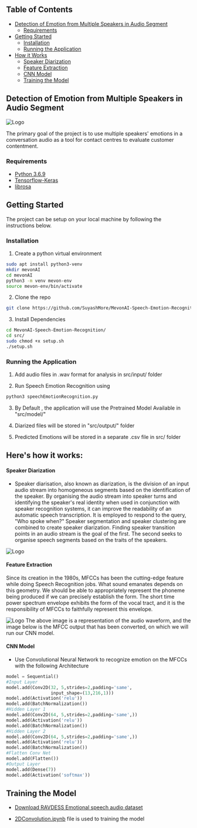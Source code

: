 <!-- TABLE OF CONTENTS -->
## Table of Contents

* [Detection of Emotion from Multiple Speakers in Audio Segment](#detection-of-emotion-from-multiple-speakers-in-audio-segment)
  * [Requirements](#requirements)
* [Getting Started](#getting-started)
  * [Installation](#installation)
  * [Running the Application](#Running-the-Application)
* [How it Works](#Here's-how-it-works)
  * [Speaker Diarization](#Speaker-Diarization)
  * [Feature Extraction](#Feature-Extraction)
  * [CNN Model](#CNN-Model)
  * [Training the Model](#Training-the-Model)

<!-- ABOUT THE PROJECT -->
## Detection of Emotion from Multiple Speakers in Audio Segment

<img src="https://i.imgur.com/xaY8Izs.png" alt="Logo">

The primary goal of the project is to use multiple speakers' emotions in a conversation audio as a tool for contact centres to evaluate customer contentment.

### Requirements

* [Python 3.6.9](https://www.python.org/downloads/release/python-369/) 
* [Tensorflow-Keras](https://www.tensorflow.org/guide/keras/functional)
* [librosa](https://github.com/librosa/librosa)


<!-- GETTING STARTED -->
## Getting Started
The project can be setup on your local machine by following the instructions below.


### Installation
1. Create a python virtual environment
```sh
sudo apt install python3-venv
mkdir mevonAI
cd mevonAI
python3 -m venv mevon-env
source mevon-env/bin/activate
```
2. Clone the repo 
```sh
git clone https://github.com/SuyashMore/MevonAI-Speech-Emotion-Recognition.git
```
3. Install Dependencies
```sh
cd MevonAI-Speech-Emotion-Recognition/
cd src/
sudo chmod +x setup.sh
./setup.sh
```

### Running the Application

1. Add audio files in .wav format for analysis in src/input/ folder

2. Run Speech Emotion Recognition using 
```sh
python3 speechEmotionRecognition.py
```
3. By Default , the application will use the Pretrained Model Available in "src/model/"

4. Diarized files will be stored in "src/output/" folder

5. Predicted Emotions will be stored in a separate .csv file in src/ folder


## Here's how it works:

#### Speaker Diarization
* Speaker diarisation, also known as diarization, is the division of an input audio stream into homogeneous segments based on the identification of the speaker. By organising the audio stream into speaker turns and identifying the speaker's real identity when used in conjunction with speaker recognition systems, it can improve the readability of an automatic speech transcription. It is employed to respond to the query, "Who spoke when?" Speaker segmentation and speaker clustering are combined to create speaker diarization. Finding speaker transition points in an audio stream is the goal of the first. The second seeks to organise speech segments based on the traits of the speakers.

<img src="https://github.com/taylorlu/Speaker-Diarization/raw/master/resources/diarization.gif" alt="Logo">


#### Feature Extraction
Since its creation in the 1980s, MFCCs has been the cutting-edge feature while doing Speech Recognition jobs. What sound emanates depends on this geometry. We should be able to appropriately represent the phoneme being produced if we can precisely establish the form. The short time power spectrum envelope exhibits the form of the vocal tract, and it is the responsibility of MFCCs to faithfully represent this envelope.

<img src="https://i.imgur.com/UANHXoU.png" alt="Logo">
The above image is a representation of the audio waveform, and the image below is the MFCC output that has been converted, on which we will run our CNN model.


#### CNN Model
* Use Convolutional Neural Network to recognize emotion on the MFCCs with the following Architecture
```python
model = Sequential()
#Input Layer
model.add(Conv2D(32, 5,strides=2,padding='same',
                 input_shape=(13,216,1)))
model.add(Activation('relu'))
model.add(BatchNormalization())
#Hidden Layer 1
model.add(Conv2D(64, 5,strides=2,padding='same',))
model.add(Activation('relu'))
model.add(BatchNormalization())
#Hidden Layer 2
model.add(Conv2D(64, 5,strides=2,padding='same',))
model.add(Activation('relu'))
model.add(BatchNormalization())
#Flatten Conv Net
model.add(Flatten())
#Output Layer
model.add(Dense(7))
model.add(Activation('softmax'))
```





<!-- USAGE EXAMPLES -->
## Training the Model

* [Download RAVDESS Emotional speech audio dataset ](https://www.kaggle.com/uwrfkaggler/ravdess-emotional-speech-audio)

* [2DConvolution.ipynb](https://github.com/SuyashMore/MevonAI-Speech-Emotion-Recognition/blob/master/src/notebooks/2D_Convolution.ipynb) file is used to training the model
